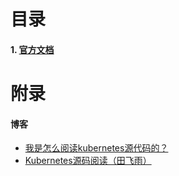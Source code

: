 # 目录
#### 1. [官方文档](https://kubernetes.io/docs/home/)



# 附录
#### 博客
- [我是怎么阅读kubernetes源代码的？](http://dockone.io/article/895)
- [Kubernetes源码阅读（田飞雨）](https://blog.tianfeiyu.com/source-code-reading-notes/kubernetes/)
